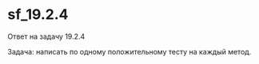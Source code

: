 # sf_19.2.4
Ответ на задачу 19.2.4

Задача: написать по одному положительному тесту на каждый метод.
